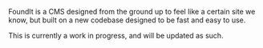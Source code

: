 FoundIt is a CMS designed from the ground up to feel like a certain site we know, but built on a new codebase designed to be fast and easy to use.

This is currently a work in progress, and will be updated as such.